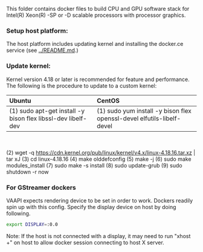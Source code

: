 
This folder contains docker files to build CPU and GPU software stack for Intel(R) Xeon(R) -SP or -D scalable processors with processor graphics.

### Setup host platform:

The host platform includes updating kernel and installing the docker.ce service (see [../README.md](../README.md).)

### Update kernel:

Kernel version 4.18 or later is recommended for feature and performance. The following is the procedure to update to a custom kernel:

| Ubuntu                                                       | CentOS                                                                 |
| :----------------------------------------------------------- | :--------------------------------------------------------------------- |
| (1) sudo apt-get install -y bison flex libssl-dev libelf-dev | (1) sudo yum install -y bison flex openssl-devel elfutils-libelf-devel |

<br>

(2) wget -q  https://cdn.kernel.org/pub/linux/kernel/v4.x/linux-4.18.16.tar.xz | tar xJ
(3) cd linux-4.18.16
(4) make olddefconfig
(5) make -j
(6) sudo make modules_install
(7) sudo make -s install
(8) sudo update-grub
(9) sudo shutdown -r now

### For GStreamer dockers
VAAPI expects rendering device to be set in order to work. Dockers readily spin up with this config. Specify the display device on host by doing following.


```bash
export DISPLAY=:0.0
```

Note: If the host is not connected with a display, it may need to run "xhost +" on host to allow docker session connecting to host X server.
